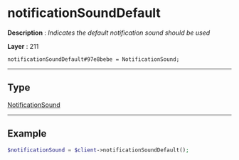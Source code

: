 # notificationSoundDefault

**Description** : *Indicates the default notification sound should be used*

**Layer** : 211

```tl
notificationSoundDefault#97e8bebe = NotificationSound;
```

---

## Type

[NotificationSound](type/NotificationSound)

---

## Example

```php
$notificationSound = $client->notificationSoundDefault();
```